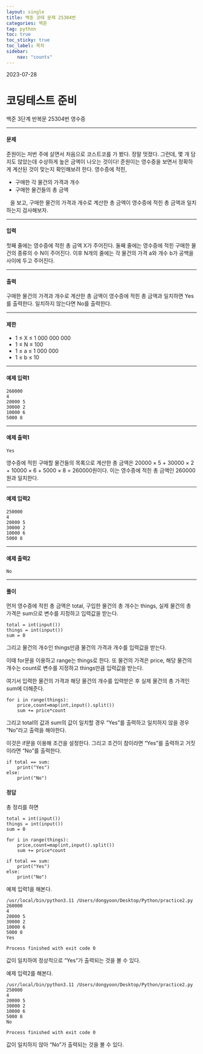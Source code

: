 ```yaml
---
layout: single
title: 백준 코테 문제 25304번 
categories: 백준
tag: python
toc: true
toc_sticky: true
toc_label: 목차
sidebar:
    nav: "counts"
---
```

2023-07-28
# 코딩테스트 준비
백준 3단계 반복문 25304번 영수증


- - -
#### 문제
준원이는 저번 주에 살면서 처음으로 코스트코를 가 봤다. 정말 멋졌다. 그런데, 몇 개 담지도 않았는데 수상하게 높은 금액이 나오는 것이다! 준원이는 영수증을 보면서 정확하게 계산된 것이 맞는지 확인해보려 한다.
영수증에 적힌,
* 구매한 각 물건의 가격과 개수
* 구매한 물건들의 총 금액

⠀을 보고, 구매한 물건의 가격과 개수로 계산한 총 금액이 영수증에 적힌 총 금액과 일치하는지 검사해보자.
- - -
#### 입력
첫째 줄에는 영수증에 적힌 총 금액 X가 주어진다.
둘째 줄에는 영수증에 적힌 구매한 물건의 종류의 수 N이 주어진다.
이후 N개의 줄에는 각 물건의 가격 a와 개수 b가 공백을 사이에 두고 주어진다.
- - -
#### 출력
구매한 물건의 가격과 개수로 계산한 총 금액이 영수증에 적힌 총 금액과 일치하면 Yes를 출력한다. 일치하지 않는다면 No를 출력한다.
- - -
#### 제한
* 1 ≤ X ≤ 1 000 000 000
* 1 ≤ N ≤ 100
* 1 ≤ a ≤ 1 000 000
* 1 ≤ b ≤ 10

- - -
#### 예제 입력1
```
260000
4
20000 5
30000 2
10000 6
5000 8
```

- - -
#### 예제 출력1
```
Yes
```

영수증에 적힌 구매할 물건들의 목록으로 계산한 총 금액은 20000 × 5 + 30000 × 2 + 10000 × 6 + 5000 × 8 = 260000원이다. 이는 영수증에 적힌 총 금액인 260000원과 일치한다. 
- - -
#### 예제 입력2
```
250000
4
20000 5
30000 2
10000 6
5000 8
```

- - -
#### 예제 출력2
```
No
```

- - -
#### 풀이
먼저 영수증에 적힌 총 금액은 total, 구입한 물건의 총 개수는 things, 실제 물건의 총 가격은 sum으로 변수를 지정하고 입력값을 받는다.

```
total = int(input())
things = int(input())
sum = 0
```

그리고 물건의 개수인 things만큼 물건의 가격과 개수를 입력값을 받는다.

이때 for문을 이용하고 range는 things로 한다. 또 물건의 가격은 price, 해당 물건의 개수는 count로 변수를 지정하고 things만큼 입력값을 받는다.

여기서 입력한 물건의 가격과 해당 물건의 개수를 입력받은 후 실제 물건의 총 가격인 sum에 더해준다.

```
for i in range(things):
    price,count=map(int,input().split())
    sum += price*count
```

그리고 total의 값과 sum의 값이 일치할 경우 “Yes”를 출력하고 일치하지 않을 경우 “No”라고 출력을 해야한다.

이것은 if문을 이용해 조건을 설정한다. 그리고 조건이 참이라면 “Yes”를 출력하고 거짓이라면 “No”를 출력한다.

```
if total == sum:
    print("Yes")
else:
    print("No")
```
#### **정답**
총 정리를 하면
```
total = int(input())
things = int(input())
sum = 0

for i in range(things):
    price,count=map(int,input().split())
    sum += price*count

if total == sum:
    print("Yes")
else:
    print("No")
```

예제 입력1을 해본다.
```
/usr/local/bin/python3.11 /Users/dongyoon/Desktop/Python/practice2.py 
260000
4
20000 5
30000 2
10000 6
5000 8
Yes

Process finished with exit code 0
```
값이 일치하여 정상적으로 “Yes”가 출력되는 것을 볼 수 있다.

예제 입력2를 해본다.
```
/usr/local/bin/python3.11 /Users/dongyoon/Desktop/Python/practice2.py 
250000
4
20000 5
30000 2
10000 6
5000 8
No

Process finished with exit code 0
```
값이 일치하지 않아 “No”가 출력되는 것을 볼 수 있다.
